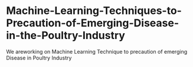 # Machine-Learning-Techniques-to-Precaution-of-Emerging-Disease-in-the-Poultry-Industry
We areworking on Machine Learning Technique to precaution of emerging Disease in  Poultry Industry
